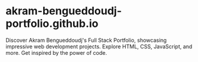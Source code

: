# akram-bengueddoudj-portfolio.github.io
Discover Akram Bengueddoudj's Full Stack Portfolio, showcasing impressive web development projects. Explore HTML, CSS, JavaScript, and more. Get inspired by the power of code.
